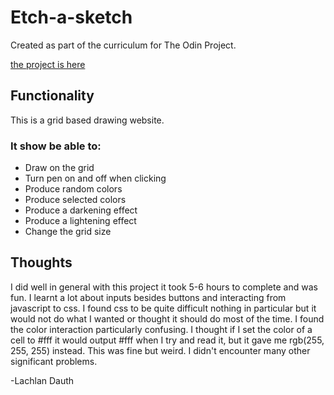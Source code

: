 # Etch-a-sketch

Created as part of the curriculum for The Odin Project.

[the project is here](https://lachy-dauth.github.io/odin-etch-a-sketch/)

## Functionality 

This is a grid based drawing website.

### It show be able to:
- Draw on the grid
- Turn pen on and off when clicking
- Produce random colors 
- Produce selected colors
- Produce a darkening effect
- Produce a lightening effect
- Change the grid size

## Thoughts

I did well in general with this project it took 5-6 hours to complete and was fun. I learnt a lot about inputs besides buttons and interacting from javascript to css. I found css to be quite difficult nothing in particular but it would not do what I wanted or thought it should do most of the time. I found the color interaction particularly confusing. I thought if I set the color of a cell to #fff it would output #fff when I try and read it, but it gave me rgb(255, 255, 255) instead. This was fine but weird. I didn't encounter many other significant problems.

-Lachlan Dauth

